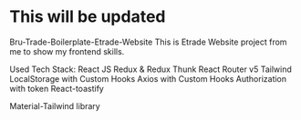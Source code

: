 # This will be updated

Bru-Trade-Boilerplate-Etrade-Website
This is Etrade Website project from me to show my frontend skills.

Used Tech Stack:
React JS
Redux & Redux Thunk
React Router v5
Tailwind
LocalStorage with Custom Hooks
Axios with Custom Hooks
Authorization with token
React-toastify

Material-Tailwind library
